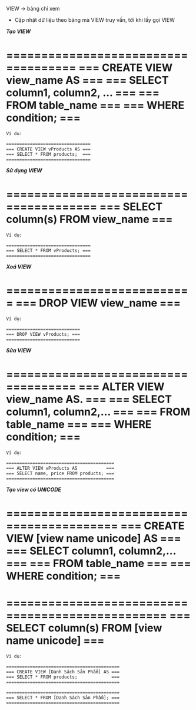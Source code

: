 VIEW -> bảng chỉ xem

- Cập nhật dữ liệu theo bảng mà VIEW truy vấn, tới khi lấy gọi VIEW

***Tạo VIEW***

==================================== 
=== CREATE VIEW view_name AS     ===
=== SELECT column1, column2, ... ===
=== FROM table_name              ===
=== WHERE condition;             ===
====================================

	Ví dụ:

	================================
	===	CREATE VIEW vProducts AS ===
	===	SELECT * FROM products;  ===
	================================

***Sử dụng VIEW***

=======================================
=== SELECT column(s) FROM view_name ===
=======================================
	
	Ví dụ:

	================================
	===	SELECT * FROM vProducts; ===
	================================

***Xoá VIEW***

===========================
=== DROP VIEW view_name ===
===========================

	Ví dụ:

	============================
	=== DROP VIEW vProducts; ===
	============================

***Sửa VIEW***

====================================
=== ALTER VIEW view_name AS.     ===
=== SELECT column1, column2,...  ===
=== FROM table_name              ===
=== WHERE condition;             ===
====================================

	Ví dụ:

	========================================= 
	===	ALTER VIEW vProducts AS           ===
	===	SELECT name, price FROM products; ===
	=========================================

***Tạo view có UNICODE***

==========================================
=== CREATE VIEW [view name unicode] AS ===
=== SELECT column1, column2,...        === 
=== FROM table_name                    ===
=== WHERE condition;                   ===
==========================================

=================================================
=== SELECT column(s) FROM [view name unicode] ===
=================================================

	Ví dụ:

	===========================================
	===	CREATE VIEW [Danh Sách Sản Phẩm] AS ===
	===	SELECT * FROM products;             ===
	===========================================

	===========================================
	===	SELECT * FROM [Danh Sách Sản Phẩm]; ===
	===========================================
